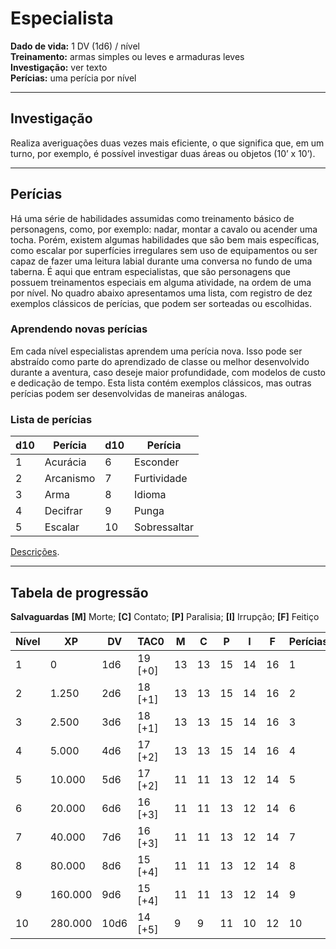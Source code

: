 # Especialista

**Dado de vida:** 1 DV (1d6) / nível  
**Treinamento:** armas simples ou leves e armaduras leves  
**Investigação:** ver texto  
**Perícias:** uma perícia por nível  

---

## Investigação  
Realiza averiguações duas vezes mais eficiente, o que significa que, em um turno, por exemplo, é possível investigar duas áreas ou objetos (10’ x 10’).

---

## Perícias
Há uma série de habilidades assumidas como treinamento básico de personagens, como, por exemplo: nadar, montar a cavalo ou acender uma tocha. Porém, existem algumas habilidades que são bem mais específicas, como escalar por superfícies irregulares sem uso de equipamentos ou ser capaz de fazer uma leitura labial durante uma conversa no fundo de uma taberna. É aqui que entram especialistas, que são personagens que possuem treinamentos especiais em alguma atividade, na ordem de uma por nível. No quadro abaixo apresentamos uma lista, com registro de dez exemplos clássicos de perícias, que podem ser sorteadas ou escolhidas.

### Aprendendo novas perícias
Em cada nível especialistas aprendem uma perícia nova. Isso pode ser abstraído como parte do aprendizado de classe ou melhor desenvolvido durante a aventura, caso deseje maior profundidade, com modelos de custo e dedicação de tempo. Esta lista contém exemplos clássicos, mas outras perícias podem ser desenvolvidas de maneiras análogas.

### Lista de perícias

| d10 | Perícia   | d10 | Perícia      |
| --- | --------- | --- | ------------ |
| 1   | Acurácia  | 6   | Esconder     |
| 2   | Arcanismo | 7   | Furtividade  |
| 3   | Arma      | 8   | Idioma       |
| 4   | Decifrar  | 9   | Punga        |
| 5   | Escalar   | 10  | Sobressaltar |
[Descrições](descricoes-das-pericias.md).

---

## Tabela de progressão

**Salvaguardas**
**[M]** Morte; **[C]** Contato; **[P]** Paralisia; **[I]** Irrupção; **[F]** Feitiço

| Nível | XP      | DV   | TAC0    | M   | C   | P   | I   | F   | Perícias |
| ----- | ------- | ---- | ------- | --- | --- | --- | --- | --- | -------- |
| 1     | 0       | 1d6  | 19 [+0] | 13  | 13  | 15  | 14  | 16  | 1        |
| 2     | 1.250   | 2d6  | 18 [+1] | 13  | 13  | 15  | 14  | 16  | 2        |
| 3     | 2.500   | 3d6  | 18 [+1] | 13  | 13  | 15  | 14  | 16  | 3        |
| 4     | 5.000   | 4d6  | 17 [+2] | 13  | 13  | 15  | 14  | 16  | 4        |
| 5     | 10.000  | 5d6  | 17 [+2] | 11  | 11  | 13  | 12  | 14  | 5        |
| 6     | 20.000  | 6d6  | 16 [+3] | 11  | 11  | 13  | 12  | 14  | 6        |
| 7     | 40.000  | 7d6  | 16 [+3] | 11  | 11  | 13  | 12  | 14  | 7        |
| 8     | 80.000  | 8d6  | 15 [+4] | 11  | 11  | 13  | 12  | 14  | 8        |
| 9     | 160.000 | 9d6  | 15 [+4] | 11  | 11  | 13  | 12  | 14  | 9        |
| 10    | 280.000 | 10d6 | 14 [+5] | 9   | 9   | 11  | 10  | 12  | 10       |